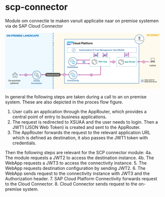 # scp-connector

Module om connectie te maken vanuit applicatie naar on premise systemen via de SAP Cloud Connector


![Alt text](./images/SAP-CP-Connectivity-CF-Flow.png?raw=true "SCP proces flow")

In general the following steps are taken during a call to an on premise system. These are also depicted in the proces flow figure.
1. User calls an application through the AppRouter, which provides a central point of entry to business applications.
2. The request is redirected to XSUAA and the user needs to login. Then a JWT1 (JSON Web Token) is created and sent to the AppRouter.
3. The AppRouter forwards the request to the relevant application URL which is defined as destination, it also passes the JWT1 token with credentials.

Then the following steps are relevant for the SCP connector module:
4a. The module requests a JWT2 to access the destination instance.
4b. The WebApp requests a JWT3 to access the connectivity instance.
5. The WebApp requests destination configuration by sending JWT2.
6. The WebApp sends request to the connectivity instance with JWT3 and the Authorization header.
7. SAP Cloud Platform Connectivity forwards request to the Cloud Connector.
8. Cloud Connector sends request to the on-premise system.